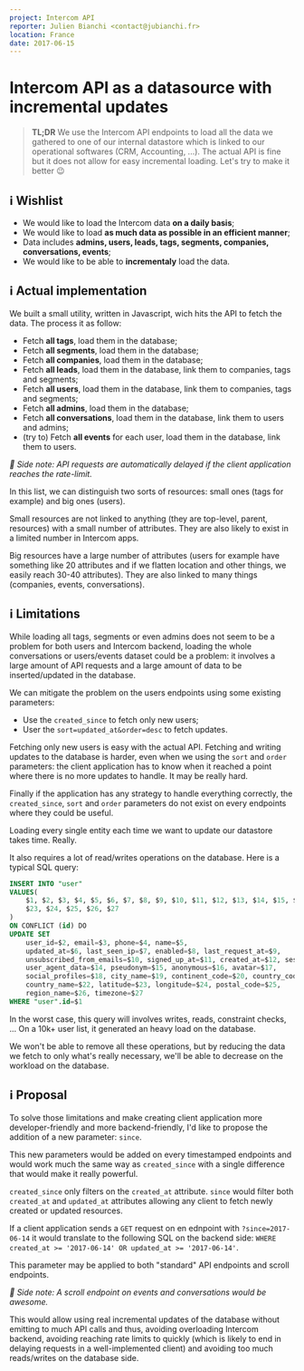 ```yaml
---
project: Intercom API
reporter: Julien Bianchi <contact@jubianchi.fr>
location: France
date: 2017-06-15
---
```


Intercom API as a datasource with incremental updates
=================

> **TL;DR** We use the Intercom API endpoints to load all the data we gathered to one of our internal datastore which is linked to our operational softwares (CRM, Accounting, ...). The actual API is fine but it does not allow for easy incremental loading. Let's try to make it better :wink:

## ℹ️ Wishlist

* We would like to load the Intercom data **on a daily basis**;
* We would like to load **as much data as possible in an efficient manner**;
* Data includes **admins, users, leads, tags, segments, companies, conversations, events**;
* We would like to be able to **incrementaly** load the data.

## ℹ️ Actual implementation

We built a small utility, written in Javascript, wich hits the API to fetch the data. The process it as follow:

* Fetch **all tags**, load them in the database;
* Fetch **all segments**, load them in the database;
* Fetch **all companies**, load them in the database;
* Fetch **all leads**, load them in the database, link them to companies, tags and segments;
* Fetch **all users**, load them in the database, link them to companies, tags and segments;
* Fetch **all admins**, load them in the database;
* Fetch **all conversations**, load them in the database, link them to users and admins;
* (try to) Fetch **all events** for each user, load them in the database, link them to users.

_:pencil: Side note: API requests are automatically delayed if the client application reaches the rate-limit._

In this list, we can distinguish two sorts of resources: small ones (tags for example) and big ones (users).

Small resources are not linked to anything (they are top-level, parent, resources) with a small number of attributes. They are also likely to exist in a limited number in Intercom apps.

Big resources have a large number of attributes (users for example have something like 20 attributes and if we flatten location and other things, we easily reach 30-40 attributes). They are also linked to many things (companies, events, conversations).

## ℹ️ Limitations

While loading all tags, segments or even admins does not seem to be a problem for both users and Intercom backend, loading the whole conversations or users/events dataset could be a problem: it involves a large amount of API requests and a large amount of data to be inserted/updated in the database.

We can mitigate the problem on the users endpoints using some existing parameters:

* Use the `created_since` to fetch only new users;
* User the `sort=updated_at&order=desc` to fetch updates.

Fetching only new users is easy with the actual API. Fetching and writing updates to the database is harder, even when we using the `sort` and `order` parameters: the client application has to know when it reached a point where there is no more updates to handle. It may be really hard.

Finally if the application has any strategy to handle everything correctly, the `created_since`, `sort` and `order` parameters do not exist on every endpoints where they could be useful.

Loading every single entity each time we want to update our datastore takes time. Really.

It also requires a lot of read/writes operations on the database. Here is a typical SQL query:

```sql
INSERT INTO "user"
VALUES(
    $1, $2, $3, $4, $5, $6, $7, $8, $9, $10, $11, $12, $13, $14, $15, $16, $17, $18, $19, $20, $21, $22,
    $23, $24, $25, $26, $27
)
ON CONFLICT (id) DO
UPDATE SET
    user_id=$2, email=$3, phone=$4, name=$5,
    updated_at=$6, last_seen_ip=$7, enabled=$8, last_request_at=$9,
    unsubscribed_from_emails=$10, signed_up_at=$11, created_at=$12, session_count=$13,
    user_agent_data=$14, pseudonym=$15, anonymous=$16, avatar=$17,
    social_profiles=$18, city_name=$19, continent_code=$20, country_code=$21,
    country_name=$22, latitude=$23, longitude=$24, postal_code=$25,
    region_name=$26, timezone=$27
WHERE "user".id=$1
```

In the worst case, this query will involves writes, reads, constraint checks, ... On a 10k+ user list, it generated an heavy load on the database.

We won't be able to remove all these operations, but by reducing the data we fetch to only what's really necessary, we'll be able to decrease on the workload on the database.

## ℹ️ Proposal

To solve those limitations and make creating client application more developer-friendly and more backend-friendly, I'd like to propose the addition of a new parameter: `since`.

This new parameters would be added on every timestamped endpoints and would work much the same way as `created_since` with a single difference that would make it really powerful.

`created_since` only filters on the `created_at` attribute. `since` would filter both `created_at` and `updated_at` attributes allowing any client to fetch newly created or updated resources.

If a client application sends a `GET` request on en ednpoint with `?since=2017-06-14` it would translate to the following SQL on the backend side: `WHERE created_at >= '2017-06-14' OR updated_at >= '2017-06-14'`.

This parameter may be applied to both "standard" API endpoints and scroll endpoints.

_:pencil: Side note: A scroll endpoint on events and conversations would be awesome._

This would allow using real incremental updates of the database without emitting to much API calls and thus, avoiding overloading Intercom backend, avoiding reaching rate limits to quickly (which is likely to end in delaying requests in a well-implemented client) and avoiding too much reads/writes on the database side.